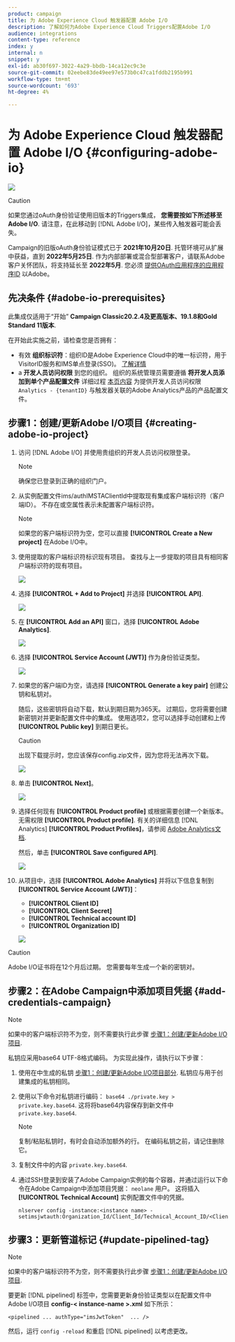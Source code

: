 ```yaml
---
product: campaign
title: 为 Adobe Experience Cloud 触发器配置 Adobe I/O
description: 了解如何为Adobe Experience Cloud Triggers配置Adobe I/O
audience: integrations
content-type: reference
index: y
internal: n
snippet: y
exl-id: ab30f697-3022-4a29-bbdb-14ca12ec9c3e
source-git-commit: 02eebe83de49ee97e573b0c47ca1fddb2195b991
workflow-type: tm+mt
source-wordcount: '693'
ht-degree: 4%

---
```


# 为 Adobe Experience Cloud 触发器配置 Adobe I/O {#configuring-adobe-io}

![](../../assets/v7-only.svg)

>[!CAUTION]
>
>如果您通过oAuth身份验证使用旧版本的Triggers集成， **您需要按如下所述移至Adobe I/O**.
>请注意，在此移动到 [!DNL Adobe I/O]，某些传入触发器可能会丢失。
>
>Campaign的旧版oAuth身份验证模式已于 **2021年10月20日**. 托管环境可从扩展中获益，直到 **2022年5月25日**. 作为内部部署或混合型部署客户，请联系Adobe客户关怀团队，将支持延长至 **2022年5月**. 您必须 [提供OAuth应用程序的应用程序ID](../../integrations/using/configuring-pipeline.md?lang=en#step-optional) 以Adobe。

## 先决条件 {#adobe-io-prerequisites}

此集成仅适用于“开始” **Campaign Classic20.2.4及更高版本、19.1.8和Gold Standard 11版本**.

在开始此实施之前，请检查您是否拥有：

* 有效 **组织标识符**：组织ID是Adobe Experience Cloud中的唯一标识符，用于VisitorID服务和IMS单点登录(SSO)。 [了解详情](https://experienceleague.adobe.com/docs/core-services/interface/administration/organizations.html?lang=zh-Hans)
* a **开发人员访问权限** 到您的组织。 组织的系统管理员需要遵循 **将开发人员添加到单个产品配置文件** 详细过程 [本页内容](https://helpx.adobe.com/enterprise/using/manage-developers.html) 为提供开发人员访问权限 `Analytics - {tenantID}` 与触发器关联的Adobe Analytics产品的产品配置文件。

## 步骤1：创建/更新Adobe I/O项目 {#creating-adobe-io-project}

1. 访问 [!DNL Adobe I/O] 并使用贵组织的开发人员访问权限登录。

   >[!NOTE]
   >
   > 确保您已登录到正确的组织门户。

1. 从实例配置文件ims/authIMSTAClientId中提取现有集成客户端标识符（客户端ID）。 不存在或空属性表示未配置客户端标识符。

   >[!NOTE]
   >
   >如果您的客户端标识符为空，您可以直接 **[!UICONTROL Create a New project]** 在Adobe I/O中。

1. 使用提取的客户端标识符标识现有项目。 查找与上一步提取的项目具有相同客户端标识符的现有项目。

   ![](assets/do-not-localize/adobe_io_8.png)

1. 选择 **[!UICONTROL + Add to Project]** 并选择 **[!UICONTROL API]**.

   ![](assets/do-not-localize/adobe_io_1.png)

1. 在 **[!UICONTROL Add an API]** 窗口，选择 **[!UICONTROL Adobe Analytics]**.

   ![](assets/do-not-localize/adobe_io_2.png)

1. 选择 **[!UICONTROL Service Account (JWT)]** 作为身份验证类型。

   ![](assets/do-not-localize/adobe_io_3.png)

1. 如果您的客户端ID为空，请选择 **[!UICONTROL Generate a key pair]** 创建公钥和私钥对。

   随后，这些密钥将自动下载，默认到期日期为365天。 过期后，您将需要创建新密钥对并更新配置文件中的集成。 使用选项2，您可以选择手动创建和上传 **[!UICONTROL Public key]** 到期日更长。

   >[!CAUTION]
   >
   >出现下载提示时，您应该保存config.zip文件，因为您将无法再次下载。

   ![](assets/do-not-localize/adobe_io_4.png)

1. 单击 **[!UICONTROL Next]**。

   ![](assets/do-not-localize/adobe_io_5.png)

1. 选择任何现有 **[!UICONTROL Product profile]** 或根据需要创建一个新版本。 无需权限 **[!UICONTROL Product profile]**. 有关的详细信息 [!DNL Analytics] **[!UICONTROL Product Profiles]**，请参阅 [Adobe Analytics文档](https://experienceleague.adobe.com/docs/analytics/admin/admin-console/home.html#admin-console).

   然后，单击 **[!UICONTROL Save configured API]**.

   ![](assets/do-not-localize/adobe_io_6.png)

1. 从项目中，选择 **[!UICONTROL Adobe Analytics]** 并将以下信息复制到 **[!UICONTROL Service Account (JWT)]**：

   * **[!UICONTROL Client ID]**
   * **[!UICONTROL Client Secret]**
   * **[!UICONTROL Technical account ID]**
   * **[!UICONTROL Organization ID]**

   ![](assets/do-not-localize/adobe_io_7.png)

>[!CAUTION]
>
>Adobe I/O证书将在12个月后过期。 您需要每年生成一个新的密钥对。

## 步骤2：在Adobe Campaign中添加项目凭据 {#add-credentials-campaign}

>[!NOTE]
>
>如果中的客户端标识符不为空，则不需要执行此步骤 [步骤1：创建/更新Adobe I/O项目](#creating-adobe-io-project).

私钥应采用base64 UTF-8格式编码。 为实现此操作，请执行以下步骤：

1. 使用在中生成的私钥 [步骤1：创建/更新Adobe I/O项目部分](#creating-adobe-io-project). 私钥应与用于创建集成的私钥相同。

1. 使用以下命令对私钥进行编码： `base64 ./private.key > private.key.base64`. 这将将base64内容保存到新文件中 `private.key.base64`.

   >[!NOTE]
   >
   >复制/粘贴私钥时，有时会自动添加额外的行。 在编码私钥之前，请记住删除它。

1. 复制文件中的内容 `private.key.base64`.

1. 通过SSH登录到安装了Adobe Campaign实例的每个容器，并通过运行以下命令在Adobe Campaign中添加项目凭据： `neolane` 用户。 这将插入 **[!UICONTROL Technical Account]** 实例配置文件中的凭据。

   ```
   nlserver config -instance:<instance name> -setimsjwtauth:Organization_Id/Client_Id/Technical_Account_ID/<Client_Secret>/<Base64_encoded_Private_Key>
   ```

## 步骤3：更新管道标记 {#update-pipelined-tag}

>[!NOTE]
>
>如果中的客户端标识符不为空，则不需要执行此步骤 [步骤1：创建/更新Adobe I/O项目](#creating-adobe-io-project).

要更新 [!DNL pipelined] 标签中，您需要更新身份验证类型以在配置文件中Adobe I/O项目 **config-&lt; instance-name >.xml** 如下所示：

```
<pipelined ... authType="imsJwtToken"  ... />
```

然后，运行 `config -reload` 和重启 [!DNL pipelined] 以考虑更改。
